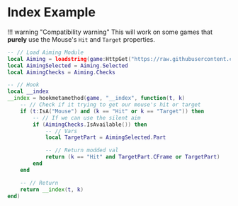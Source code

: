 # Index Example
!!! warning "Compatibility warning"
    This will work on some games that **purely** use the Mouse's `Hit` and `Target` properties.

```lua
-- // Load Aiming Module
local Aiming = loadstring(game:HttpGet("https://raw.githubusercontent.com/Stefanuk12/Aiming/main/Load.lua"))()()
local AimingSelected = Aiming.Selected
local AimingChecks = Aiming.Checks

-- // Hook
local __index
__index = hookmetamethod(game, "__index", function(t, k)
    -- // Check if it trying to get our mouse's hit or target
    if (t:IsA("Mouse") and (k == "Hit" or k == "Target")) then
        -- // If we can use the silent aim
        if (AimingChecks.IsAvailable()) then
            -- // Vars
            local TargetPart = AimingSelected.Part

            -- // Return modded val
            return (k == "Hit" and TargetPart.CFrame or TargetPart)
        end
    end

    -- // Return
    return __index(t, k)
end)
```